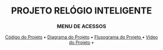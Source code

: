 <h1 align="center"> PROJETO RELÓGIO INTELIGENTE </h1>
<H3 align="center"> MENU DE ACESSOS </h3>

<p align="center">
  <a href=" "> Código do Projeto</a> •
  <a href=" "> Diagrama do Projeto</a> •
  <a href=" "> Fluxograma do Projeto </a>•
  <a href=" "> Vídeo do Projeto</a> •
  
</p>
